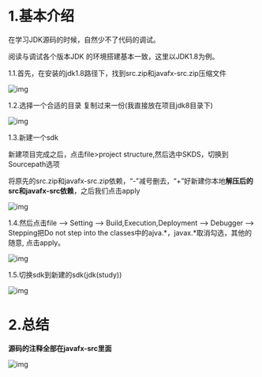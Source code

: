 # 1.基本介绍

在学习JDK源码的时候，自然少不了代码的调试。

阅读与调试各个版本JDK 的环境搭建基本一致，这里以JDK1.8为例。

1.1.首先，在安装的jdk1.8路径下，找到src.zip和javafx-src.zip压缩文件

![img](/static/image/微信截图\_20200426161523.png)

1.2.选择一个合适的目录 复制过来一份\(我直接放在项目jdk8目录下\)

![img](/static/image/微信截图\_20200426161704.png)

1.3.新建一个sdk

新建项目完成之后，点击file&gt;project structure,然后选中SKDS，切换到Sourcepath选项

将原先的src.zip和javafx-src.zip依赖，“-”减号删去，“+”好新建你本地**解压后的src和javafx-src依赖**，之后我们点击apply

![img](/static/image/微信截图\_20200426161814.png)

1.4.然后点击file --&gt; Setting --&gt; Build,Execution,Deployment --&gt; Debugger --&gt; Stepping把Do not step into the classes中的ajva.\*，javax.\*取消勾选，其他的随意, 点击apply。

![img](/static/image/微信截图\_20200426161917.png)

1.5.切换sdk到新建的sdk\(jdk\(study\)\)

![img](/static/image/微信截图\_20200426162205.png)

# 2.总结

**源码的注释全部在javafx-src里面**

![img](/static/image/微信截图\_20200426162007.png)

